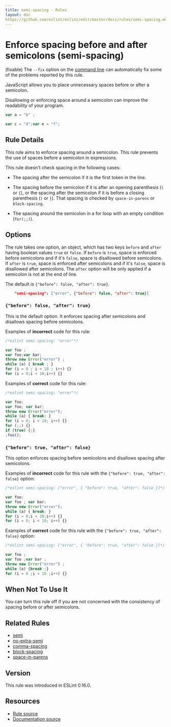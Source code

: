 ```yaml
---
title: semi-spacing - Rules
layout: doc
https://github.com/eslint/eslint/edit/master/docs/rules/semi-spacing.md
---
```

<!-- Note: No pull requests accepted for this file. See README.md in the root directory for details. -->

# Enforce spacing before and after semicolons (semi-spacing)

(fixable) The `--fix` option on the [command line](../user-guide/command-line-interface#fix) can automatically fix some of the problems reported by this rule.

JavaScript allows you to place unnecessary spaces before or after a semicolon.

Disallowing or enforcing space around a semicolon can improve the readability of your program.

```js
var a = "b" ;

var c = "d";var e = "f";
```

## Rule Details

This rule aims to enforce spacing around a semicolon. This rule prevents the use of spaces before a semicolon in expressions.

This rule doesn't check spacing in the following cases:

* The spacing after the semicolon if it is the first token in the line.

* The spacing before the semicolon if it is after an opening parenthesis (`(` or `{`), or the spacing after the semicolon if it is before a closing parenthesis (`)` or `}`). That spacing is checked by `space-in-parens` or `block-spacing`.

* The spacing around the semicolon in a for loop with an empty condition (`for(;;)`).

## Options

The rule takes one option, an object, which has two keys `before` and `after` having boolean values `true` or `false`.
If `before` is `true`, space is enforced before semicolons and if it's `false`, space is disallowed before semicolons.
If `after` is `true`, space is enforced after semicolons and if it's `false`, space is disallowed after semicolons.
The `after` option will be only applied if a semicolon is not at the end of line.

The default is `{"before": false, "after": true}`.

```json
    "semi-spacing": ["error", {"before": false, "after": true}]
```

### `{"before": false, "after": true}`

This is the default option. It enforces spacing after semicolons and disallows spacing before semicolons.

Examples of **incorrect** code for this rule:

```js
/*eslint semi-spacing: "error"*/

var foo ;
var foo;var bar;
throw new Error("error") ;
while (a) { break ; }
for (i = 0 ; i < 10 ; i++) {}
for (i = 0;i < 10;i++) {}
```

Examples of **correct** code for this rule:

```js
/*eslint semi-spacing: "error"*/

var foo;
var foo; var bar;
throw new Error("error");
while (a) { break; }
for (i = 0; i < 10; i++) {}
for (;;) {}
if (true) {;}
;foo();
```

### `{"before": true, "after": false}`

This option enforces spacing before semicolons and disallows spacing after semicolons.

Examples of **incorrect** code for this rule with the `{"before": true, "after": false}` option:

```js
/*eslint semi-spacing: ["error", { "before": true, "after": false }]*/

var foo;
var foo ; var bar;
throw new Error("error");
while (a) { break; }
for (i = 0;i < 10;i++) {}
for (i = 0; i < 10; i++) {}
```

Examples of **correct** code for this rule with the `{"before": true, "after": false}` option:

```js
/*eslint semi-spacing: ["error", { "before": true, "after": false }]*/

var foo ;
var foo ;var bar ;
throw new Error("error") ;
while (a) {break ;}
for (i = 0 ;i < 10 ;i++) {}
```

## When Not To Use It

You can turn this rule off if you are not concerned with the consistency of spacing before or after semicolons.

## Related Rules

* [semi](semi)
* [no-extra-semi](no-extra-semi)
* [comma-spacing](comma-spacing)
* [block-spacing](block-spacing)
* [space-in-parens](space-in-parens)

## Version

This rule was introduced in ESLint 0.16.0.

## Resources

* [Rule source](https://github.com/eslint/eslint/tree/master/lib/rules/semi-spacing.js)
* [Documentation source](https://github.com/eslint/eslint/tree/master/docs/rules/semi-spacing.md)
